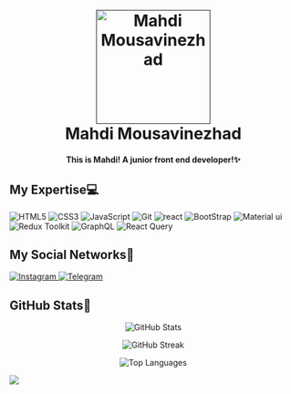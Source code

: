
<h1 align="center">
  <br>
  <a href=""><img src="https://s31.picofile.com/file/8474260934/_2dc6c760_b5a1_4d92_91b4_53c63c743601_removebg_preview.png" alt="Mahdi Mousavinezhad" width="200"></a>
  <br>
  Mahdi Mousavinezhad
</h1>

<h4 align="center">This is Mahdi! A junior front end developer!✨</h4>

## My Expertise💻

<p>

<img alt="HTML5" src="https://img.shields.io/badge/Html5-%23E34F26.svg?style=for-the-badge&logo=html5&logoColor=white" />
<img alt="CSS3" src="https://img.shields.io/badge/Css3-%231572B6.svg?style=for-the-badge&logo=css3&logoColor=white" />
<img alt="JavaScript" src="https://img.shields.io/badge/Javascript-%23323330.svg?style=for-the-badge&logo=javascript&logoColor=%23F7DF1E" />
<img alt="Git" src="https://img.shields.io/badge/Git-%23F05033.svg?style=for-the-badge&logo=git&logoColor=white" />
<img alt="react" src="https://img.shields.io/badge/React-%2320232a.svg?style=for-the-badge&logo=react&logoColor=%2361DAFB" />
<img alt="BootStrap" src="https://img.shields.io/badge/Bootstrap-8A2BE2.svg?style=for-the-badge&logo=bootstrap&logoColor=red" />
<img alt="Material ui" src="https://img.shields.io/badge/-Material ui-%23007ACC?style=for-the-badge&logo=graphql&logoColor=white" />
<img alt="Redux Toolkit" src="https://img.shields.io/badge/Redux_Toolkit-764ABC?style=for-the-badge&logo=redux&logoColor=white" />
<img alt="GraphQL" src="https://img.shields.io/badge/-GraphQL-E10098?style=for-the-badge&logo=graphql&logoColor=white" />
<img alt="React Query" src="https://img.shields.io/badge/React_Query-FF4154?style=for-the-badge&logo=react-query&logoColor=white" />
  

</p>


## My Social Networks🔗
<a href="https://www.instagram.com/https_mahdix">
    <img alt="Instagram" src="https://img.shields.io/badge/Instagram-%23E4405F.svg?style=for-the-badge&logo=Instagram&logoColor=white" />
</a>
<!-- <a href="">
    <img alt="YouTube" src="https://img.shields.io/badge/YouTube-%23FF0000.svg?style=for-the-badge&logo=YouTube&logoColor=white" />
</a> -->
<a href="https://t.me/BIGsMahdi">
    <img alt="Telegram" src="https://img.shields.io/badge/Telegram-2CA5E0?style=for-the-badge&logo=telegram&logoColor=white" />
</a>


## GitHub Stats📌
<p align="center">
  <img src="https://github-readme-stats.vercel.app/api?username=Mahdimousavinezhad&show_icons=true&theme=radical" alt="GitHub Stats" />
</p>

<p align="center">
  <img src="https://streak-stats.demolab.com?user=Mahdimousavinezhad&theme=radical" alt="GitHub Streak" />
</p>

<p align="center">
  <img src="https://github-readme-stats.vercel.app/api/top-langs/?username=BIGsMahdiz&layout=compact&theme=radical" alt="Top Languages" />
</p>

<a href="https://visitcount.itsvg.in">
  <img src="https://visitcount.itsvg.in/api?id=BIGsMahdiz&label=Profile%20Views&color=6&icon=0&pretty=false" />
</a>

